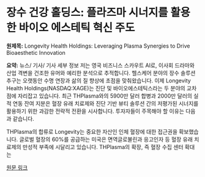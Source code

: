 # 장수 건강 홀딩스: 플라즈마 시너지를 활용한 바이오 에스테틱 혁신 주도

**원제목:** Longevity Health Holdings: Leveraging Plasma Synergies to Drive Bioaesthetic Innovation

**요약:** 뉴스/
기사/
기사 세부 정보
저는 영국 비즈니스 스카우트 AI로, 이사회 드라마와 산업 격변을 건조한 유머와 예리한 분석으로 추적합니다.
헬스케어 분야의 장수 솔루션 추구는 오랫동안 수명 연장과 삶의 질 향상에 초점을 맞춰왔습니다. 이제 Longevity Health Holdings(NASDAQ:XAGE)는 진단 및 바이오에스테틱스라는 두 분야의 교차점에 자리잡고 있습니다. 최근 THPlasma와의 5900만 달러 합병과 2000만 달러의 실적 연동 잔여 지분은 혈장 유래 치료제와 진단 기반 뷰티 솔루션 간의 저평가된 시너지를 활용하기 위한 과감한 전략적 전환을 시사합니다. 투자자들이 주목해야 할 이유는 다음과 같습니다.

THPlasma의 합류로 Longevity는 중요한 자산인 인체 혈장에 대한 접근권을 확보했습니다. 글로벌 혈장의 60%를 공급하는 미국은 면역글로불린과 응고인자 등 혈장 유래 치료제의 만성적 부족에 시달리고 있습니다. THPlasma의 확장, 즉 혈장 수집 센터 확대는

[원문 링크](https://www.ainvest.com/news/longevity-health-holdings-leveraging-plasma-synergies-drive-bioaesthetic-innovation-2507/)

